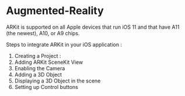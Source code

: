 # Augmented-Reality

ARKit is supported on all Apple devices that run iOS 11 and that have A11 (the newest), A10, or A9 chips.

Steps to integrate ARKit in your iOS application :
1. Creating a Project :
2. Adding ARKit SceneKit View
3. Enabling the Camera
4. Adding a 3D Object
5. Displaying a 3D Object in the scene
6. Setting up Control buttons

